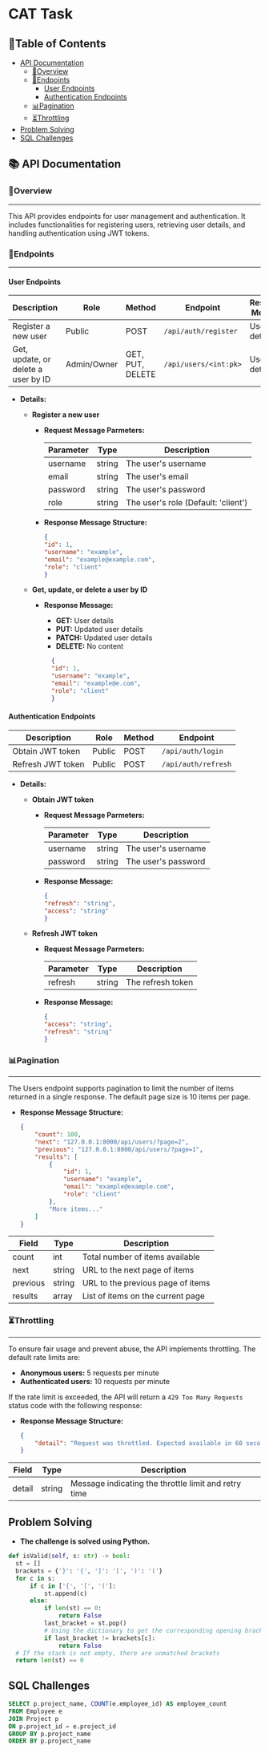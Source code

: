 # CAT Task

## 📝Table of Contents

- [API Documentation](#-api-documentation)
  - [📝Overview](#overview)
  - [🔗Endpoints](#endpoints)
    - [User Endpoints](#user-endpoints)
    - [Authentication Endpoints](#authentication-endpoints)
  - [📊Pagination](#pagination)
  - [⏳Throttling](#throttling)
- [Problem Solving](#problem-solving)
- [SQL Challenges](#sql-challenges)

## 📚 API Documentation

### 📝Overview

---

This API provides endpoints for user management and authentication. It includes functionalities for registering users, retrieving user details, and handling authentication using JWT tokens.

### 🔗Endpoints

---

#### User Endpoints

| Description          | Role       | Method | Endpoint                | Response Message |
|----------------------|------------|--------|-------------------------|------------------|
| Register a new user  | Public     | POST   | `/api/auth/register`    | User details     |
| Get, update, or delete a user by ID | Admin/Owner | GET, PUT, DELETE | `/api/users/<int:pk>` | User details     |

- **Details:**

  - **Register a new user**
    - **Request Message Parmeters:**

        | Parameter | Type   | Description                              |
        |-----------|--------|------------------------------------------|
        | username  | string | The user's username                      |
        | email     | string | The user's email                         |
        | password  | string | The user's password                      |
        | role      | string | The user's role  (Default: 'client')     |

    - **Response Message Structure:**

        ```json
        {
        "id": 1,
        "username": "example",
        "email": "example@example.com",
        "role": "client"
        }
        ```

  - **Get, update, or delete a user by ID**
    - **Response Message:**
      - **GET:** User details  
      - **PUT:** Updated user details
      - **PATCH:** Updated user details
      - **DELETE:** No content

      ```json
        {
        "id": 1,
        "username": "example",
        "email": "example@e.com",
        "role": "client"
        }
        ```

#### Authentication Endpoints

| Description          | Role       | Method | Endpoint                |
|----------------------|------------|--------|-------------------------|
| Obtain JWT token     | Public     | POST   | `/api/auth/login`       |
| Refresh JWT token    | Public     | POST   | `/api/auth/refresh`     |

- **Details:**
  - **Obtain JWT token**
    - **Request Message Parmeters:**

        | Parameter | Type   | Description          |
        |-----------|--------|----------------------|
        | username  | string | The user's username  |
        | password  | string | The user's password  |

    - **Response Message:**

        ```json
        {
        "refresh": "string",
        "access": "string"
        }
        ```

  - **Refresh JWT token**
    - **Request Message Parmeters:**

        | Parameter | Type   | Description          |
        |-----------|--------|----------------------|
        | refresh   | string | The refresh token    |

    - **Response Message:**

        ```json
        {
        "access": "string",
        "refresh": "string"
        }
        ```

### 📊Pagination

---

The Users endpoint supports pagination to limit the number of items returned in a single response. The default page size is 10 items per page.

- **Response Message Structure:**

    ```json
    {
        "count": 100,
        "next": "127.0.0.1:8000/api/users/?page=2",
        "previous": "127.0.0.1:8000/api/users/?page=1",
        "results": [
            {
                "id": 1,
                "username": "example",
                "email": "example@example.com",
                "role": "client"
            },
            "More items..."
        ]
    }
    ```

| Field     | Type   | Description                          |
|-----------|--------|--------------------------------------|
| count     | int    | Total number of items available      |
| next      | string | URL to the next page of items        |
| previous  | string | URL to the previous page of items    |
| results   | array  | List of items on the current page    |

### ⏳Throttling

---

To ensure fair usage and prevent abuse, the API implements throttling. The default rate limits are:

- **Anonymous users:** 5 requests per minute
- **Authenticated users:** 10 requests per minute

If the rate limit is exceeded, the API will return a `429 Too Many Requests` status code with the following response:

- **Response Message Structure:**

    ```json
    {
        "detail": "Request was throttled. Expected available in 60 seconds."
    }
    ```

| Field     | Type   | Description                          |
|-----------|--------|--------------------------------------|
| detail    | string | Message indicating the throttle limit and retry time |

## Problem Solving

- **The challenge is solved using Python.**

```python
def isValid(self, s: str) -> bool:
  st = []
  brackets = {'}': '{', ']': '[', ')': '('}
  for c in s:
      if c in ['{', '[', '(']:
          st.append(c)
      else:
          if len(st) == 0:
              return False
          last_bracket = st.pop()
          # Using the dictionary to get the corresponding opening bracket
          if last_bracket != brackets[c]:
              return False
  # If the stack is not empty, there are unmatched brackets
  return len(st) == 0
```

## SQL Challenges

```sql
SELECT p.project_name, COUNT(e.employee_id) AS employee_count
FROM Employee e
JOIN Project p
ON p.project_id = e.project_id
GROUP BY p.project_name
ORDER BY p.project_name
```
